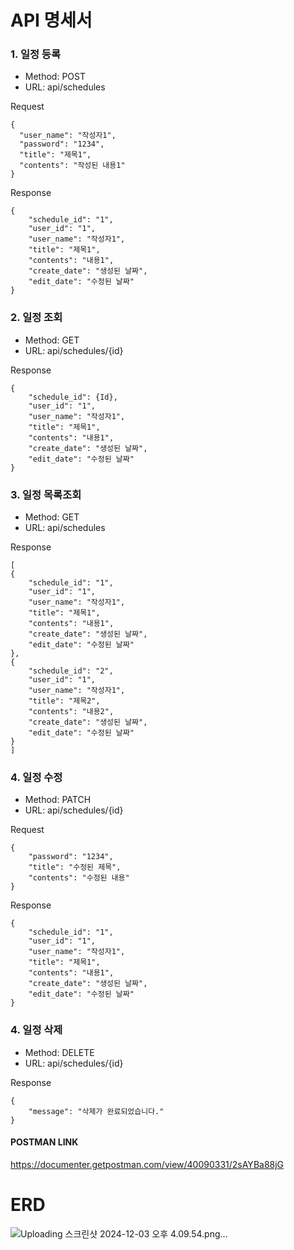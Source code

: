 # API 명세서


### 1. 일정 등록
- Method: POST
- URL: api/schedules

Request
```
{
  "user_name": "작성자1",
  "password": "1234",
  "title": "제목1",
  "contents": "작성된 내용1"
}
```

Response
```
{
    "schedule_id": "1",
    "user_id": "1",
    "user_name": "작성자1",
    "title": "제목1",
    "contents": "내용1",
    "create_date": "생성된 날짜",
    "edit_date": "수정된 날짜"
}
```


### 2. 일정 조회
- Method: GET
- URL: api/schedules/{id}

Response
```
{
    "schedule_id": {Id},
    "user_id": "1",
    "user_name": "작성자1",
    "title": "제목1",
    "contents": "내용1",
    "create_date": "생성된 날짜",
    "edit_date": "수정된 날짜"
}
```


### 3. 일정 목록조회
- Method: GET
- URL: api/schedules

Response
```
[
{
    "schedule_id": "1",
    "user_id": "1",
    "user_name": "작성자1",
    "title": "제목1",
    "contents": "내용1",
    "create_date": "생성된 날짜",
    "edit_date": "수정된 날짜"
},
{
    "schedule_id": "2",
    "user_id": "1",
    "user_name": "작성자1",
    "title": "제목2",
    "contents": "내용2",
    "create_date": "생성된 날짜",
    "edit_date": "수정된 날짜"
}
]
```


### 4. 일정 수정
- Method: PATCH
- URL: api/schedules/{id}

Request
```
{
    "password": "1234",
    "title": "수정된 제목",
    "contents": "수정된 내용"
}
```

Response
```
{
    "schedule_id": "1",
    "user_id": "1",
    "user_name": "작성자1",
    "title": "제목1",
    "contents": "내용1",
    "create_date": "생성된 날짜",
    "edit_date": "수정된 날짜"
}
```


### 4. 일정 삭제
- Method: DELETE
- URL: api/schedules/{id}

Response
```
{
    "message": "삭제가 완료되었습니다."
}
```

#### POSTMAN LINK
https://documenter.getpostman.com/view/40090331/2sAYBa88jG


# ERD
![Uploading 스크린샷 2024-12-03 오후 4.09.54.png…]()


